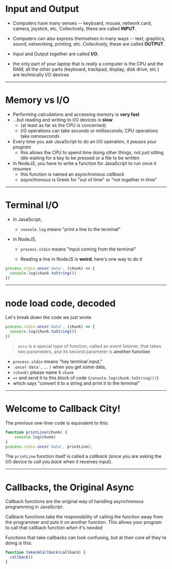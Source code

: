 # Input and Output

* Computers have many senses -- keyboard, mouse, network card, camera, joystick, etc. Collectively, these are called **INPUT**.

* Computers can also express themselves in many ways -- text, graphics, sound, networking, printing, etc. Collectively, these are called **OUTPUT**.

* Input and Output together are called **I/O**.

* the only part of your laptop that is *really* a computer is the CPU and the RAM; all the other parts (keyboard, trackpad, display, disk drive, etc.) are technically I/O devices 

---

# Memory vs I/O

* Performing *calculations* and accessing *memory* is **very fast**
* ...but reading and writing to I/O devices is **slow**
    * (at least as far as the CPU is concerned)
    * I/O operations can take *seconds* or *milliseconds*; CPU operations take *nanoseconds*
* Every time you ask JavaScript to do an I/O operation, it *pauses your program*
  * this allows the CPU to spend time doing other things, not just sitting idle waiting for a key to be pressed or a file to be written
* In NodeJS, you have to write a function for JavaScript to run once it *resumes*
    * this function is named an *asynchronous callback*
    * *asynchronous* is Greek for "out of time" or "not together in time"

---

# Terminal I/O

* In JavaScript,
    * `console.log` means "print a line to the terminal"

* In NodeJS,
    * `process.stdin` means "input coming from the terminal"

    * Reading a line in NodeJS is **weird**; here's one way to do it

```js
process.stdin.once('data', (chunk) => {
  console.log(chunk.toString()) 
})
```

---

# node load code, decoded

Let's break down the code we just wrote

```js
process.stdin.once('data', (chunk) => {
  console.log(chunk.toString()) 
})
```

> `once` is a special type of function, called an event listener, that takes two parameters,
> and its second parameter is **another function**

* `process.stdin` means "hey terminal input," 
* `.once('data',` ... `)`   when you get some data, 
* `(chunk)`               please name it `chunk` 
* ` => ` and send it to this block of code `{console.log(chunk.toString())}`
* which says "convert it to a string and print it to the terminal"

---

# Welcome to Callback City!

The previous one-liner code is equivalent to this:

```js
function printLine(chunk) { 
    console.log(chunk) 
}
process.stdin.once('data', printLine);
```

The `printLine` function itself is called a *callback* 
(since you are asking the I/O device to *call you back* when it receives input).

---

# Callbacks, the Original Async

Callback functions are the original way of handling asynchronous programming in JavaScript.

Callback functions take the responsibility of calling the function away from the programmer and puts it on another function. This allows your program to call that callback function *when it's needed*

Functions that take callbacks can look confusing, but at their core all they're doing is this:

```js
function takesACallback(callback) {
  callback()
}
```
